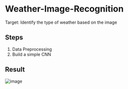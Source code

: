 # Weather-Image-Recognition
Target: Identify the type of weather based on the image
## Steps
1. Data Preprocessing
2. Build a simple CNN
## Result
![image](https://github.com/fredliao2621/Weather-Image-Recognition/assets/110581728/c46413e6-498f-41b4-9847-dad732094b20)
